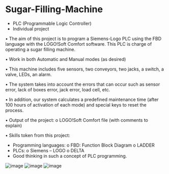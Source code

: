 # Sugar-Filling-Machine

- PLC (Programmable Logic Controller)
- Individual project

•	The aim of this project is to program a Siemens-Logo PLC using the FBD language with the LOGO!Soft Comfort software. This PLC is charge of operating a sugar filling machine.

•	Work in both Automatic and Manual modes (as desired)

•	This machine includes five sensors, two conveyors, two jacks, a switch, a valve, LEDs, an alarm.

•	The system takes into account the errors that can occur such as sensor error, lack of boxes error, jack error, load cell, etc.

•	In addition, our system calculates a predefined maintenance time (after 100 hours of activation of each mode) and special keys to reset the process.

•	Output of the project: 
  o	LOGO!Soft Comfort file (with comments to explain)

•	Skills token from this project:
  -	Programming languages:
    o	FBD: Function Block Diagram
    o	LADDER
  -	PLCs: 
    o	Siemens – LOGO 
    o	DELTA
  -	Good thinking in such a concept of PLC programming.

![image](https://user-images.githubusercontent.com/85926752/164974658-fb87309a-dd2d-446b-b9f9-76c253ddd363.png)
![image](https://user-images.githubusercontent.com/85926752/164974661-93a5fb39-ea78-4497-b83e-445d2a2819c2.png)
![image](https://user-images.githubusercontent.com/85926752/164974663-3920cb97-d8da-41b5-b462-72add190415a.png)
